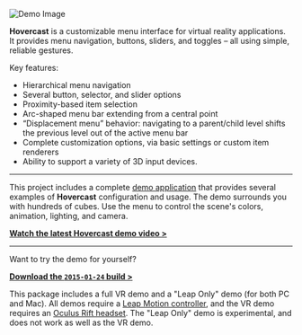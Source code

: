 ![Demo Image](http://www.aestheticinteractive.com/clients/hovercast/HovercastDemo-2015-01-24a.jpg)

**Hovercast** is a customizable menu interface for virtual reality applications. It provides menu navigation, buttons, sliders, and toggles – all using simple, reliable gestures.

Key features:

-	Hierarchical menu navigation
-	Several button, selector, and slider options
-	Proximity-based item selection
-	Arc-shaped menu bar extending from a central point
-	“Displacement menu” behavior: navigating to a parent/child level shifts the previous level out of the active menu bar
-	Complete customization options, via basic settings or custom item renderers
-	Ability to support a variety of 3D input devices.

---
This project includes a complete [demo application](https://github.com/aestheticinteractive/Hovercast/tree/master/Unity/Assets/HovercastDemo/Scripts) that provides several examples of **Hovercast** configuration and usage. The demo surrounds you with hundreds of cubes. Use the menu to control the scene's colors, animation, lighting, and camera.

**[Watch the latest Hovercast demo video >](https://www.youtube.com/watch?v=Phn3Ix-YxPA)**

---
Want to try the demo for yourself?

**[Download the `2015-01-24` build >](http://www.aestheticinteractive.com/clients/hovercast/HovercastDemo-2015-01-24.zip)**

This package includes a full VR demo and a "Leap Only" demo (for both PC and Mac). All demos require a [Leap Motion controller](https://www.leapmotion.com/product/vr), and the VR demo requires an [Oculus Rift headset](https://www.oculus.com/). The "Leap Only" demo is experimental, and does not work as well as the VR demo.
